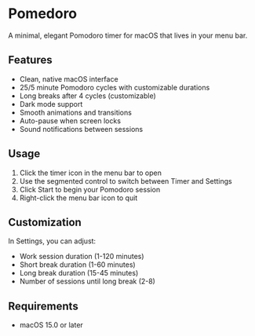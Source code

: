 # Pomedoro

A minimal, elegant Pomodoro timer for macOS that lives in your menu bar.

## Features

- Clean, native macOS interface
- 25/5 minute Pomodoro cycles with customizable durations
- Long breaks after 4 cycles (customizable)
- Dark mode support
- Smooth animations and transitions
- Auto-pause when screen locks
- Sound notifications between sessions

## Usage

1. Click the timer icon in the menu bar to open
2. Use the segmented control to switch between Timer and Settings
3. Click Start to begin your Pomodoro session
4. Right-click the menu bar icon to quit

## Customization

In Settings, you can adjust:
- Work session duration (1-120 minutes)
- Short break duration (1-60 minutes)
- Long break duration (15-45 minutes)
- Number of sessions until long break (2-8)

## Requirements

- macOS 15.0 or later
